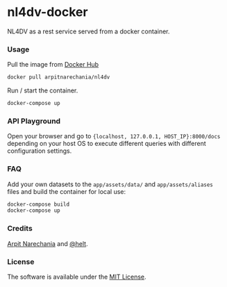 nl4dv-docker
=================================
NL4DV as a rest service served from a docker container.

### Usage
Pull the image from [Docker Hub](https://hub.docker.com/repository/docker/arpitnarechania/nl4dv)
```bash
docker pull arpitnarechania/nl4dv
```

Run / start the container.
```bash
docker-compose up
```

### API Playground
Open your browser and go to `{localhost, 127.0.0.1, HOST_IP}:8000/docs` depending on your host OS to execute different queries with different configuration settings.


### FAQ
Add your own datasets to the `app/assets/data/` and `app/assets/aliases` files and build the container for local use:
```bash
docker-compose build
docker-compose up
```

### Credits
<a target="_blank" href="https://www.cc.gatech.edu/~anarechania3">Arpit Narechania</a> and <a target="_blank" href="https://github.com/helt">@helt</a>.

### License
The software is available under the [MIT License](https://github.com/nl4dv/nl4dv-docker/blob/master/LICENSE).

